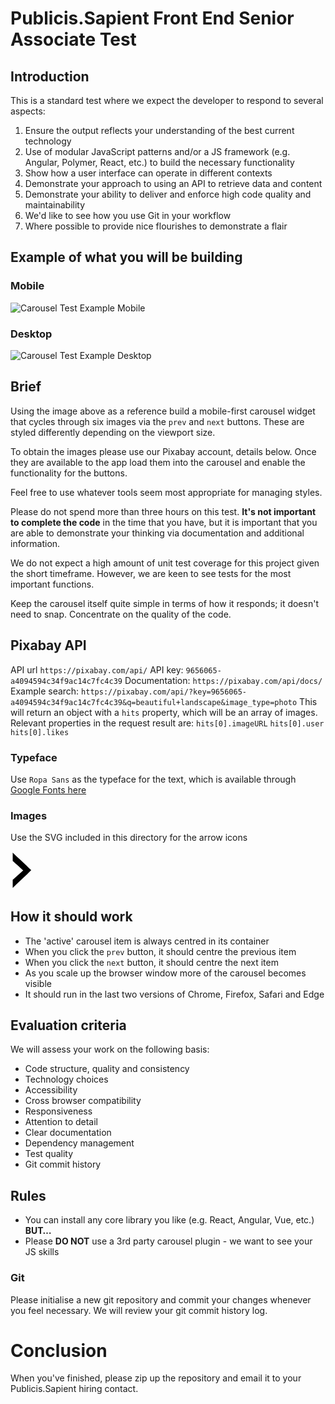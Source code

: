 # Publicis.Sapient Front End Senior Associate Test

## Introduction
This is a standard test where we expect the developer to respond to several aspects:

1. Ensure the output reflects your understanding of the best current technology
2. Use of modular JavaScript patterns and/or a JS framework (e.g. Angular, Polymer, React, etc.) to build the necessary functionality
3. Show how a user interface can operate in different contexts 
3. Demonstrate your approach to using an API to retrieve data and content
4. Demonstrate your ability to deliver and enforce high code quality and maintainability
5. We'd like to see how you use Git in your workflow
6. Where possible to provide nice flourishes to demonstrate a flair

## Example of what you will be building

### Mobile
![Carousel Test Example Mobile](https://raw.githubusercontent.com/kosijer/pixabay-carousel/master/src/static/img/carousel-mobile.png)
### Desktop
![Carousel Test Example Desktop](https://raw.githubusercontent.com/kosijer/pixabay-carousel/master/src/static/img/carousel-desktop.png)

## Brief
Using the image above as a reference build a mobile-first carousel widget that cycles through six images via the `prev` and `next` buttons. These are styled differently depending on the viewport size.

To obtain the images please use our Pixabay account, details below. Once they are available to the app load them into the carousel and enable the functionality for the buttons.

Feel free to use whatever tools seem most appropriate for managing styles.

Please do not spend more than three hours on this test. **It's not important to complete the code** in the time that you have, but it is important that you are able to demonstrate your thinking via documentation and additional information.

We do not expect a high amount of unit test coverage for this project given the short timeframe. However, we are keen to see tests for the most important functions.

Keep the carousel itself quite simple in terms of how it responds; it doesn't need to snap. Concentrate on the quality of the code.

## Pixabay API
API url `https://pixabay.com/api/`
API key: `9656065-a4094594c34f9ac14c7fc4c39`
Documentation: `https://pixabay.com/api/docs/`
Example search: `https://pixabay.com/api/?key=9656065-a4094594c34f9ac14c7fc4c39&q=beautiful+landscape&image_type=photo`
This will return an object with a `hits` property, which will be an array of images. Relevant properties in the request result are:
`hits[0].imageURL` 
`hits[0].user` 
`hits[0].likes`

### Typeface
Use `Ropa Sans` as the typeface for the text, which is available through [Google Fonts here](https://fonts.google.com/specimen/Ropa+Sans)

### Images
Use the SVG included in this directory for the arrow icons

![arrow](data:image/svg+xml;base64,PD94bWwgdmVyc2lvbj0iMS4wIiBlbmNvZGluZz0idXRmLTgiPz4KPCEtLSBHZW5lcmF0b3I6IEFk%0D%0Ab2JlIElsbHVzdHJhdG9yIDIyLjAuMSwgU1ZHIEV4cG9ydCBQbHVnLUluIC4gU1ZHIFZlcnNpb246%0D%0AIDYuMDAgQnVpbGQgMCkgIC0tPgo8c3ZnIHZlcnNpb249IjEuMSIgaWQ9IkxheWVyXzEiIHhtbG5z%0D%0APSJodHRwOi8vd3d3LnczLm9yZy8yMDAwL3N2ZyIgeG1sbnM6eGxpbms9Imh0dHA6Ly93d3cudzMu%0D%0Ab3JnLzE5OTkveGxpbmsiIHg9IjBweCIgeT0iMHB4IgoJIHdpZHRoPSIzNy42cHgiIGhlaWdodD0i%0D%0ANjIuNnB4IiB2aWV3Qm94PSIwIDAgMzcuNiA2Mi42IiBzdHlsZT0iZW5hYmxlLWJhY2tncm91bmQ6%0D%0AbmV3IDAgMCAzNy42IDYyLjY7IiB4bWw6c3BhY2U9InByZXNlcnZlIj4KPGc+Cgk8cGF0aCBkPSJN%0D%0AMy41LDIuMUMxMy4zLDEyLDIzLjEsMjAsMzIuOCwyOS45QzIzLjEsMzkuOSwxMy4zLDQ4LDMuNSw1%0D%0AOC4xYzAtNSwwLTgsMC0xM2M1LjMtNC44LDEwLjYtOS41LDE2LjYtMTQuOQoJCWMtNi01LjUtMTEu%0D%0AMy0xMC4zLTE2LjYtMTUuMUMzLjUsMTAuMSwzLjUsNy4xLDMuNSwyLjF6Ii8+CjwvZz4KPC9zdmc+%0D%0ACg==)

## How it should work
* The 'active' carousel item is always centred in its container
* When you click the `prev` button, it should centre the previous item
* When you click the `next` button, it should centre the next item
* As you scale up the browser window more of the carousel becomes visible
* It should run in the last two versions of Chrome, Firefox, Safari and Edge

## Evaluation criteria
We will assess your work on the following basis:

* Code structure, quality and consistency
* Technology choices
* Accessibility
* Cross browser compatibility 
* Responsiveness
* Attention to detail
* Clear documentation
* Dependency management
* Test quality
* Git commit history


## Rules
* You can install any core library you like (e.g. React, Angular, Vue, etc.) **BUT…**
* Please **DO NOT** use a 3rd party carousel plugin - we want to see your JS skills

### Git
Please initialise a new git repository and commit your changes whenever you feel necessary. We will review your git commit history log.

# Conclusion
When you've finished, please zip up the repository and email it to your Publicis.Sapient hiring contact.
